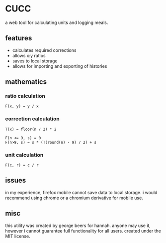 CUCC
====

a web tool for calculating units and logging meals.

features
--------

+ calculates required corrections
+ allows x:y ratios
+ saves to local storage
+ allows for importing and exporting of histories

mathematics
----------

### ratio calculation
```
F(x, y) = y / x
```
### correction calculation
```
T(x) = floor(n / 2) * 2

F(n <= 9, s) = 0
F(n>9, s) = s * (T(round(n) - 9) / 2) + s
```
### unit calculation
```
F(c, r) = c / r
```

issues
------
in my experience, firefox mobile cannot save data to local storage.
i would recommend using chrome or a chromium derivative for mobile use.

misc
----

this utility was created by george beers for hannah.
anyone may use it, however i cannot guarantee full functionality for all users.
created under the MIT license.
